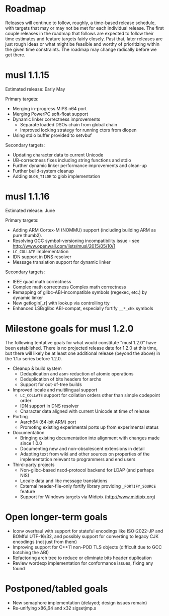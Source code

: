# Roadmap

Releases will continue to follow, roughly, a time-based release schedule, with
targets that may or may not be met for each individual release. The first couple
releases in the roadmap that follows are expected to follow their time estimates
and feature targets fairly closely. Past that, later releases are just rough
ideas or what might be feasible and worthy of prioritizing within the given time
constraints. The roadmap may change radically before we get there.

# musl 1.1.15

Estimated release: Early May

Primary targets:

- Merging in-progress MIPS n64 port
- Merging PowerPC soft-float support
- Dynamic linker correctness improvements
    - Separate loaded DSOs chain from global chain
    - Improved locking strategy for running ctors from dlopen
- Using stdio buffer provided to setvbuf

Secondary targets:

- Updating character data to current Unicode
- UB-correctness fixes including string functions and stdio
- Further dynamic linker performance improvements and clean-up
- Further build-system cleanup
- Adding `GLOB_TILDE` to glob implementation

# musl 1.1.16

Estimated release: June

Primary targets:

- Adding ARM Cortex-M (NOMMU) support (including building ARM as pure thumb2).
- Resolving GCC symbol-versioning incompatibility issue - see
  <http://www.openwall.com/lists/musl/2015/05/10/1>
- `LC_COLLATE` implementation
- IDN support in DNS resolver
- Message translation support for dynamic linker

Secondary targets:

- IEEE quad math correctness
- Complex math correctness Complex math correctness
- Remapping of glibc-ABI-incompatible symbols (regexec, etc.) by dynamic linker
- New getlogin[_r] with lookup via controlling tty
- Enhanced LSB/glibc ABI-compat, especially fortify `__*_chk` symbols

# Milestone goals for musl 1.2.0

The following tentative goals for what would constitute "musl 1.2.0" have been
established. There is no projected release date for 1.2.0 at this time, but
there will likely be at least one additional release (beyond the above) in the
1.1.x series before 1.2.0.

- Cleanup & build system
    - Deduplication and asm-reduction of atomic operations
    - Deduplication of bits headers for archs
    - Support for out-of-tree builds
- Improved locale and multilingual support
    - `LC_COLLATE` support for collation orders other than simple codepoint order
    - IDN support in DNS resolver
    - Character data aligned with current Unicode at time of release
- Porting
    - Aarch64 (64-bit ARM) port
    - Promoting existing experimental ports up from experimental status
- Documentation
    - Bringing existing documentation into alignment with changes made since
      1.0.0
    - Documenting new and non-obsolescent extensions in detail
    - Adapting text from wiki and other sources on properties of the
      implementation relevant to programmers and end users
- Third-party projects
    - Non-glibc-based nscd-protocol backend for LDAP (and perhaps NIS)
    - Locale data and libc message translations
    - External header-file-only fortify library providing `_FORTIFY_SOURCE`
      feature
    - Support for Windows targets via Midipix (<http://www.midipix.org>)

# Open longer-term goals

- Iconv overhaul with support for stateful encodings like ISO-2022-JP and BOMful
  UTF-16/32, and possibly support for converting to legacy CJK encodings (not
  just from them)
- Improving support for C++11 non-POD TLS objects (difficult due to GCC botching
  the ABI)
- Refactoring arch tree to reduce or eliminate bits header duplication
- Review wordexp implementation for conformance issues, fixing any found

# Postponed/tabled goals

- New semaphore implementation (delayed; design issues remain)
- Re-unifying x86_64 and x32 sigsetjmp.s

